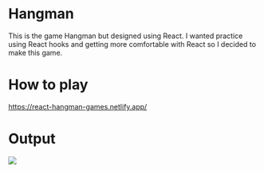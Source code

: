 # Hangman
This is the game Hangman but designed using React. 
I wanted practice using React hooks and getting more comfortable with React so I decided to make this game.

# How to play
https://react-hangman-games.netlify.app/


# Output

![](https://i.postimg.cc/QMSHtFMx/item3.png)